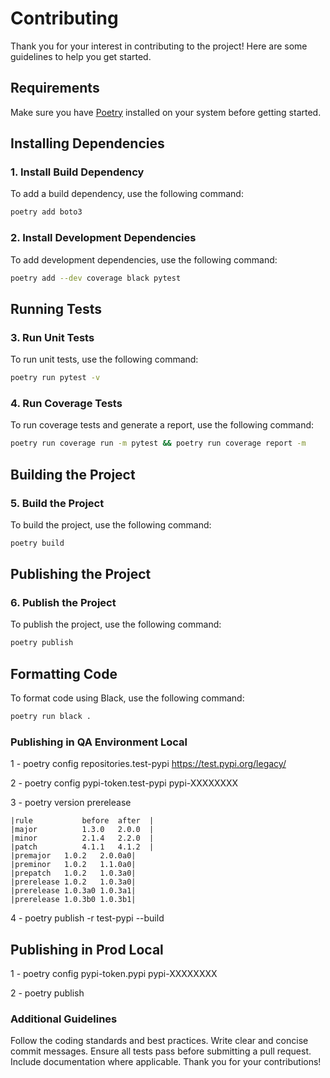 # Contributing

Thank you for your interest in contributing to the project! Here are some guidelines to help you get started.

## Requirements

Make sure you have [Poetry](https://python-poetry.org/docs/#installation) installed on your system before getting started.

## Installing Dependencies

### 1. Install Build Dependency

To add a build dependency, use the following command:

```sh
poetry add boto3
```
### 2. Install Development Dependencies
To add development dependencies, use the following command:

```sh
poetry add --dev coverage black pytest
```

## Running Tests
### 3. Run Unit Tests
To run unit tests, use the following command:

```sh
poetry run pytest -v
```

### 4. Run Coverage Tests
To run coverage tests and generate a report, use the following command:

```sh
poetry run coverage run -m pytest && poetry run coverage report -m
```

## Building the Project
### 5. Build the Project
To build the project, use the following command:

```sh
poetry build
```

## Publishing the Project
### 6. Publish the Project
To publish the project, use the following command:

```sh
poetry publish
```

## Formatting Code
To format code using Black, use the following command:

```sh
poetry run black .
```


### Publishing in QA Environment Local

1 - poetry config repositories.test-pypi https://test.pypi.org/legacy/

2 - poetry config pypi-token.test-pypi pypi-XXXXXXXX

3 - poetry version prerelease
    
    |rule	        before	after  |
    |major	        1.3.0	2.0.0  | 
    |minor	        2.1.4	2.2.0  | 
    |patch	        4.1.1	4.1.2  |
    |premajor	1.0.2	2.0.0a0|
    |preminor	1.0.2	1.1.0a0|
    |prepatch	1.0.2	1.0.3a0|
    |prerelease	1.0.2	1.0.3a0|
    |prerelease	1.0.3a0	1.0.3a1|
    |prerelease	1.0.3b0	1.0.3b1|

4 - poetry publish -r test-pypi --build


## Publishing in Prod Local
1 - poetry config pypi-token.pypi pypi-XXXXXXXX

2 - poetry publish

### Additional Guidelines
Follow the coding standards and best practices.
Write clear and concise commit messages.
Ensure all tests pass before submitting a pull request.
Include documentation where applicable.
Thank you for your contributions!